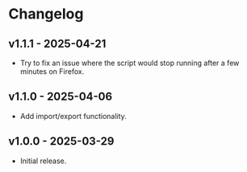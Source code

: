 # Changelog

## v1.1.1 - 2025-04-21

- Try to fix an issue where the script would stop running after a few minutes on Firefox.

## v1.1.0 - 2025-04-06

- Add import/export functionality.

## v1.0.0 - 2025-03-29

- Initial release.
